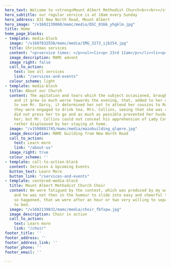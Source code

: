 ```yaml
---
hero_text: Welcome to <strong>Mount Albert Methodist Church<br><br></strong>
hero_subtitle: our regular service is at 10am every Sunday
hero_address: 831 New North Road, Mount Albert
hero_image: "/v1602139860/mamc/media/DSC_0166_yhgklm.jpg"
title: Home
home_page_blocks:
- template: media-block
  image: "/v1607832558/mamc/media/IMG_3273_ijb254.jpg"
  title: Christmas services
  content: "<p>service times: </p><ul><li><p> 23rd 11am</p></li><li><p>24th 12pm</p></li></ul>"
  image_description: MAMC advent
  image_right: false
  call_to_action:
    text: See all services
    link: "/services-and-events"
  colour_scheme: light
- template: media-block
  title: About our Church
  content: The agitation and tears which the subject occasioned, brought on a headache;
    and it grew so much worse towards the evening, that, added to her unwillingness
    to see Mr. Darcy, it determined her not to attend her cousins to Rosings, where
    they were engaged to drink tea. Mrs. Collins, seeing that she was really unwell,
    did not press her to go and as much as possible prevented her husband from pressing
    her; but Mr. Collins could not conceal his apprehension of Lady Catherine’s being
    rather displeased by her staying at home.
  image: "/v1598081745/mamc/media/mainbuilding_qlqere.jpg"
  image_description: MAMC building from New North Road
  call_to_action:
    text: Learn more
    link: "/about-us"
  image_right: true
  colour_scheme: ''
- template: call-to-action-block
  content: Services & Upcoming Events
  button_text: Learn More
  button_link: "/services-and-events"
- template: centered-media-block
  title: Mount Albert Methodist Church Choir
  content: We were fatigued by the contest, which was produced by my want of caution;
    and he was not then in the humour to slide into easy and cheerful talk. It therefore
    so happened, that we were after an hour or two very willing to separate and go
    to bed.
  image: "/v1602139831/mamc/media/choir_fbfxpw.jpg"
  image_description: Choir in action
  call_to_action:
    text: Learn more
    link: "/choir"
footer_title: ''
footer_address: ''
footer_address_link: ''
footer_phone: ''
footer_email: ''

---
```

